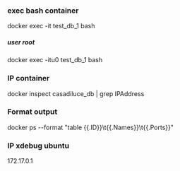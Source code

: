 ### exec bash container
docker exec -it test_db_1 bash
##### user root
docker exec -itu0 test_db_1 bash
### IP container
docker inspect  casadiluce_db | grep IPAddress
### Format output
docker ps  --format "table {{.ID}}\t{{.Names}}\t{{.Ports}}"
### IP xdebug ubuntu
 172.17.0.1
